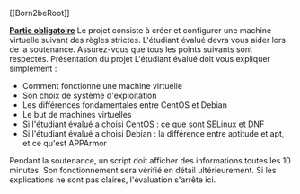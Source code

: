 [[Born2beRoot]]

<u>**Partie obligatoire**</u>
Le projet consiste à créer et configurer une machine virtuelle suivant des règles strictes.
L'étudiant évalué devra vous aider lors de la soutenance.
Assurez-vous que tous les points suivants sont respectés.
Présentation du projet
L'étudiant évalué doit vous expliquer simplement :
- Comment fonctionne une machine virtuelle
- Son choix de système d'exploitation
- Les différences fondamentales entre CentOS et Debian
- Le but de machines virtuelles
- Si l'étudiant évalué a choisi CentOS : ce que sont SELinux et DNF
- Si l'étudiant évalué a choisi Debian : la différence entre aptitude et apt, et ce qu'est APPArmor

Pendant la soutenance, un script doit afficher des informations toutes les 10 minutes. Son fonctionnement sera vérifié en détail ultérieurement. Si les explications ne sont pas claires, l'évaluation s'arrête ici.